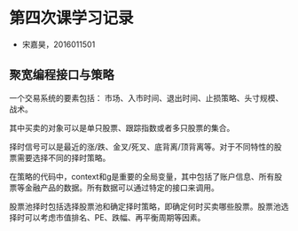 # 第四次课学习记录

- 宋嘉昊，2016011501

## 聚宽编程接口与策略

一个交易系统的要素包括：
市场、入市时间、退出时间、止损策略、头寸规模、战术。

其中买卖的对象可以是单只股票、跟踪指数或者多只股票的集合。

择时信号可以是最近的涨/跌、金叉/死叉、底背离/顶背离等。对于不同特性的股票需要选择不同的择时策略。

在策略的代码中，context和g是重要的全局变量，其中包括了账户信息、所有股票等金融产品的数据。所有数据可以通过特定的接口来调用。

股票池择时包括选择股票池和确定择时策略，即确定何时买卖哪些股票。股票池选择时可以考虑市值排名、PE、跌幅、再平衡周期等因素。

